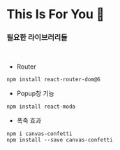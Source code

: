 # This Is For You 🍰
### 필요한 라이브러리들 
<br>

- Router

```
npm install react-router-dom@6
```

- Popup창 기능

```
npm install react-moda
```

- 폭죽 효과

```
npm i canvas-confetti
npm install --save canvas-confetti
```